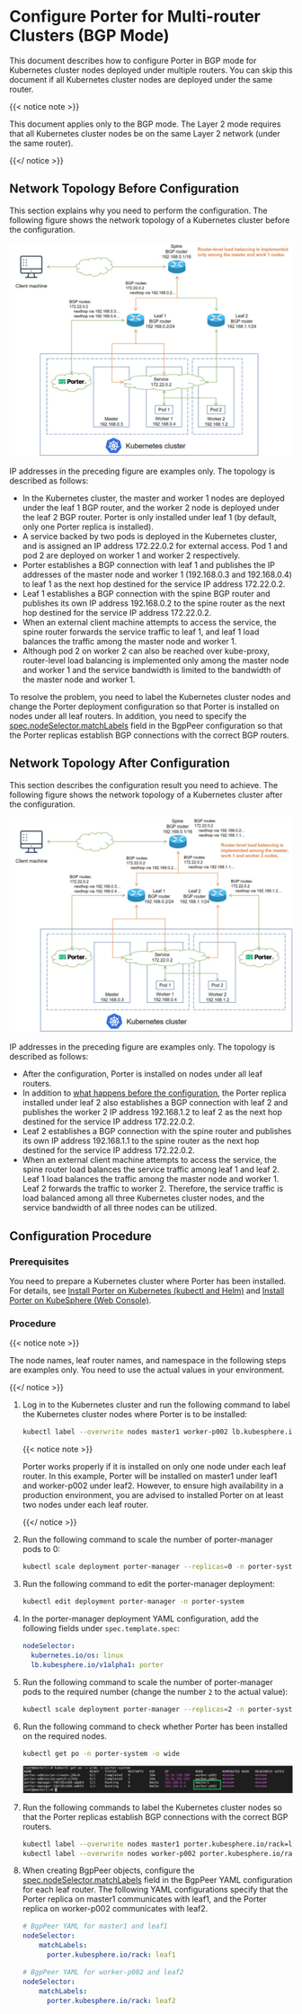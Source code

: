 # Configure Porter for Multi-router Clusters (BGP Mode)

This document describes how to configure Porter in BGP mode for Kubernetes cluster nodes deployed under multiple routers. You can skip this document if all Kubernetes cluster nodes are deployed under the same router.

{{< notice note >}}

This document applies only to the BGP mode. The Layer 2 mode requires that all Kubernetes cluster nodes be on the same Layer 2 network (under the same router).

{{</ notice >}}

## Network Topology Before Configuration

This section explains why you need to perform the configuration. The following figure shows the network topology of a Kubernetes cluster before the configuration.

![multi-router-topology-1](./img/configure-porter-for-multi-router-clusters/multi-router-topology-1.jpg)

IP addresses in the preceding figure are examples only. The topology is described as follows:

* In the Kubernetes cluster, the master and worker 1 nodes are deployed under the leaf 1 BGP router, and the worker 2 node is deployed under the leaf 2 BGP router. Porter is only installed under leaf 1 (by default, only one Porter replica is installed).
* A service backed by two pods is deployed in the Kubernetes cluster, and is assigned an IP address 172.22.0.2 for external access. Pod 1 and pod 2 are deployed on worker 1 and worker 2 respectively.
* Porter establishes a BGP connection with leaf 1 and publishes the IP addresses of the master node and worker 1 (192.168.0.3 and 192.168.0.4) to leaf 1 as the next hop destined for the service IP address 172.22.0.2.
*  Leaf 1 establishes a BGP connection with the spine BGP router and publishes its own IP address 192.168.0.2 to the spine router as the next hop destined for the service IP address 172.22.0.2.
* When an external client machine attempts to access the service, the spine router forwards the service traffic to leaf 1, and leaf 1 load balances the traffic among the master node and worker 1.
* Although pod 2 on worker 2 can also be reached over kube-proxy, router-level load balancing is implemented only among the master node and worker 1 and the service bandwidth is limited to the bandwidth of the master node and worker 1.

To resolve the problem, you need to label the Kubernetes cluster nodes and change the Porter deployment configuration so that Porter is installed on nodes under all leaf routers. In addition, you need to specify the [spec.nodeSelector.matchLabels](./configure-porter-in-bgp-mode.md/#configure-peer-bgp-properties-using-bgppeer) field in the BgpPeer configuration so that the Porter replicas establish BGP connections with the correct BGP routers.

## Network Topology After Configuration

This section describes the configuration result you need to achieve. The following figure shows the network topology of a Kubernetes cluster after the configuration.

![multi-router-topology-2](./img/configure-porter-for-multi-router-clusters/multi-router-topology-2.jpg)

IP addresses in the preceding figure are examples only. The topology is described as follows:

* After the configuration, Porter is installed on nodes under all leaf routers.
* In addition to [what happens before the configuration](#network-topology-before-configuration), the Porter replica installed under leaf 2 also establishes a BGP connection with leaf 2 and publishes the worker 2 IP address 192.168.1.2 to leaf 2 as the next hop destined for the service IP address 172.22.0.2.
* Leaf 2 establishes a BGP connection with the spine router and publishes its own IP address 192.168.1.1 to the spine router as the next hop destined for the service IP address 172.22.0.2.
* When an external client machine attempts to access the service, the spine router load balances the service traffic among leaf 1 and leaf 2. Leaf 1 load balances the traffic among the master node and worker 1. Leaf 2 forwards the traffic to worker 2. Therefore, the service traffic is load balanced among all three Kubernetes cluster nodes, and the service bandwidth of all three nodes can be utilized.

## Configuration Procedure

### Prerequisites

You need to prepare a Kubernetes cluster where Porter has been installed. For details, see [Install Porter on Kubernetes (kubectl and Helm)](./install-porter-on-kubernetes.md) and [Install Porter on KubeSphere (Web Console)](./install-porter-on-kubesphere.md).

### Procedure

{{< notice note >}}

The node names, leaf router names, and namespace in the following steps are examples only. You need to use the actual values in your environment.

{{</ notice >}}

1. Log in to the Kubernetes cluster and run the following command to label the Kubernetes cluster nodes where Porter is to be installed:

   ```bash
   kubectl label --overwrite nodes master1 worker-p002 lb.kubesphere.io/v1alpha1=porter
   ```

   {{< notice note >}}

   Porter works properly if it is installed on only one node under each leaf router. In this example, Porter will be installed on master1 under leaf1 and worker-p002 under leaf2. However, to ensure high availability in a production environment, you are advised to installed Porter on at least two nodes under each leaf router.

   {{</ notice >}}

2. Run the following command to scale the number of porter-manager pods to 0:

   ```bash
   kubectl scale deployment porter-manager --replicas=0 -n porter-system
   ```

3. Run the following command to edit the porter-manager deployment:

   ```bash
   kubectl edit deployment porter-manager -n porter-system
   ```

4. In the porter-manager deployment YAML configuration, add the following fields under `spec.template.spec`:

   ```yaml
   nodeSelector:
     kubernetes.io/os: linux
     lb.kubesphere.io/v1alpha1: porter
   ```
   
5. Run the following command to scale the number of porter-manager pods to the required number (change the number `2` to the actual value):

   ```bash
   kubectl scale deployment porter-manager --replicas=2 -n porter-system
   ```

6. Run the following command to check whether Porter has been installed on the required nodes.

   ```bash
   kubectl get po -n porter-system -o wide
   ```
   
   ![verify-configuration-result](./img/configure-porter-for-multi-router-clusters/verify-configuration-result.jpg)

7. Run the following commands to label the Kubernetes cluster nodes so that the Porter replicas establish BGP connections with the correct BGP routers.

   ```bash
   kubectl label --overwrite nodes master1 porter.kubesphere.io/rack=leaf1
   kubectl label --overwrite nodes worker-p002 porter.kubesphere.io/rack=leaf2
   ```

8. When creating BgpPeer objects, configure the [spec.nodeSelector.matchLabels](./configure-porter-in-bgp-mode.md/#configure-peer-bgp-properties-using-bgppeer) field in the BgpPeer YAML configuration for each leaf router. The following YAML configurations specify that the Porter replica on master1 communicates with leaf1, and the Porter replica on worker-p002 communicates with leaf2. 

   ```yaml
   # BgpPeer YAML for master1 and leaf1
   nodeSelector:
       matchLabels:
         porter.kubesphere.io/rack: leaf1
   ```
   
   ```yaml
   # BgpPeer YAML for worker-p002 and leaf2
   nodeSelector:
       matchLabels:
         porter.kubesphere.io/rack: leaf2
   ```
   
   




